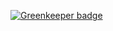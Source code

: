 
[![Greenkeeper badge](https://badges.greenkeeper.io/TKasperczyk/mern-app-template-frontend.svg)](https://greenkeeper.io/)
